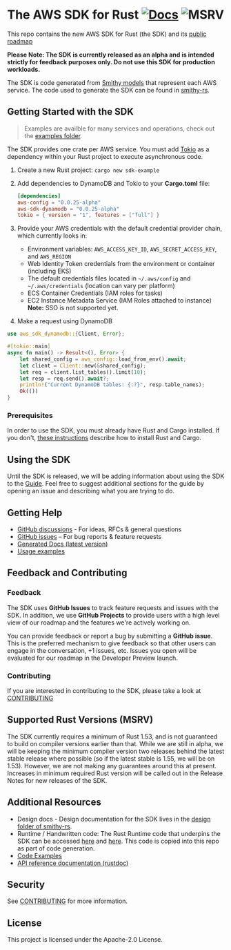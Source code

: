 # The AWS SDK for Rust [![Docs](https://img.shields.io/badge/docs-v0.0.25--alpha-blue)](https://awslabs.github.io/aws-sdk-rust/) ![MSRV](https://img.shields.io/badge/msrv-1.54-red)

This repo contains the new AWS SDK for Rust (the SDK) and its [public roadmap](https://github.com/awslabs/aws-sdk-rust/projects/1)

**Please Note: The SDK is currently released as an alpha and is intended strictly for feedback purposes only. Do not use this SDK for production workloads.**

The SDK is code generated from [Smithy models](https://awslabs.github.io/smithy/) that represent each AWS service. The code used to generate the SDK can be found in [smithy-rs](https://github.com/awslabs/smithy-rs).

## Getting Started with the SDK

> Examples are availble for many services and operations, check out the [examples folder](https://github.com/awslabs/aws-sdk-rust/tree/main/examples).

The SDK provides one crate per AWS service. You must add [Tokio](https://crates.io/crates/tokio) as a dependency within your Rust project to execute asynchronous code.

1. Create a new Rust project: `cargo new sdk-example`
2. Add dependencies to DynamoDB and Tokio to your **Cargo.toml** file:

    ```toml
    [dependencies]
    aws-config = "0.0.25-alpha"
    aws-sdk-dynamodb = "0.0.25-alpha"
    tokio = { version = "1", features = ["full"] }
    ```

3. Provide your AWS credentials with the default credential provider chain, which currently looks in:
   - Environment variables: `AWS_ACCESS_KEY_ID`, `AWS_SECRET_ACCESS_KEY`, and `AWS_REGION`
   - Web Identity Token credentials from the environment or container (including EKS)
   - The default credentials files located in `~/.aws/config` and `~/.aws/credentials` (location can vary per platform)
   - ECS Container Credentials (IAM roles for tasks)
   - EC2 Instance Metadata Service (IAM Roles attached to instance)
**Note:** SSO is not supported yet.

4. Make a request using DynamoDB

```rust
use aws_sdk_dynamodb::{Client, Error};

#[tokio::main]
async fn main() -> Result<(), Error> {
    let shared_config = aws_config::load_from_env().await;
    let client = Client::new(&shared_config);
    let req = client.list_tables().limit(10);
    let resp = req.send().await?;
    println!("Current DynamoDB tables: {:?}", resp.table_names);
    Ok(())
}
```

### Prerequisites

In order to use the SDK, you must already have Rust and Cargo installed. If you don't, [these instructions](https://doc.rust-lang.org/book/ch01-01-installation.html) describe how to install Rust and Cargo.

## Using the SDK

Until the SDK is released, we will be adding information about using the SDK to the [Guide](https://github.com/awslabs/aws-sdk-rust/blob/main/Guide.md). Feel free to suggest additional sections for the guide by opening an issue and describing what you are trying to do. 

## Getting Help

* [GitHub discussions](https://github.com/awslabs/aws-sdk-rust/discussions) - For ideas, RFCs & general questions
* [GitHub issues](https://github.com/awslabs/aws-sdk-rust/issues/new/choose) – For bug reports & feature requests
* [Generated Docs (latest version)](https://awslabs.github.io/aws-sdk-rust/)
* [Usage examples](https://github.com/awslabs/aws-sdk-rust/tree/main/examples)

## Feedback and Contributing

### Feedback 

The SDK uses **GitHub Issues** to track feature requests and issues with the SDK. In addition, we use **GitHub Projects** to provide users with a high level view of our roadmap and the features we're actively working on. 

You can provide feedback or report a bug  by submitting a **GitHub issue**. This is the preferred mechanism to give feedback so that other users can engage in the conversation, +1 issues, etc. Issues you open will be evaluated for our roadmap in the Developer Preview launch.

### Contributing

If you are interested in contributing to the SDK, please take a look at [CONTRIBUTING](CONTRIBUTING.md)

## Supported Rust Versions (MSRV)

The SDK currently requires a minimum of Rust 1.53, and is not guaranteed to build on compiler versions earlier than that. While we are still in alpha, we will be keeping the minimum compiler version two releases behind the latest stable release where possible (so if the latest stable is 1.55, we will be on 1.53). However, we are not making any guarantees around this at present. Increases in minimum required Rust version will be called out in the Release Notes for new releases of the SDK.

## Additional Resources

- Design docs - Design documentation for the SDK lives in the [design folder of smithy-rs](https://github.com/awslabs/smithy-rs/tree/main/design).
- Runtime / Handwritten code: The Rust Runtime code that underpins the SDK can be accessed [here](https://github.com/awslabs/smithy-rs/tree/main/rust-runtime) and [here](https://github.com/awslabs/smithy-rs/tree/main/aws/rust-runtime). This code is copied into this repo as part of code generation.
- [Code Examples](https://github.com/awslabs/aws-sdk-rust/tree/main/examples)
- [API reference documentation (rustdoc)](https://awslabs.github.io/aws-sdk-rust/)
## Security

See [CONTRIBUTING](CONTRIBUTING.md#security-issue-notifications) for more information.

## License

This project is licensed under the Apache-2.0 License.
